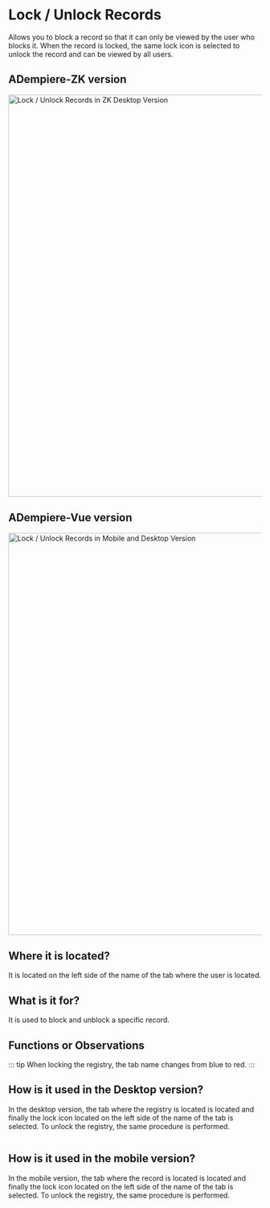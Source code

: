 # Lock / Unlock Records

Allows you to block a record so that it can only be viewed by the user who blocks it. When the record is locked, the same lock icon is selected to unlock the record and can be viewed by all users.

## ADempiere-ZK version

<img :src="$withBase('/images/components/lock-unlock-records/zk-desktop-version-lock-unlock-records.png')" alt="Lock / Unlock Records in ZK Desktop Version" width="800px">

## ADempiere-Vue version

<img :src="$withBase('/images/components/lock-unlock-records/ui-version-lock-unlock-records.png')" alt="Lock / Unlock Records in Mobile and Desktop Version" width="800px">

## Where it is located?

It is located on the left side of the name of the tab where the user is located.

## What is it for?

It is used to block and unblock a specific record.

## Functions or Observations

::: tip
When locking the registry, the tab name changes from blue to red.
:::

## How is it used in the Desktop version?

In the desktop version, the tab where the registry is located is located and finally the lock icon located on the left side of the name of the tab is selected. To unlock the registry, the same procedure is performed.

<img :src="$withBase('/images/components/lock-unlock-records/how-to-use-it-in-the-desktop-version.gif')" />

## How is it used in the mobile version?

In the mobile version, the tab where the record is located is located and finally the lock icon located on the left side of the name of the tab is selected. To unlock the registry, the same procedure is performed.

<img :src="$withBase('/images/components/lock-unlock-records/how-to-use-it-in-the-mobile-version.gif')" />
